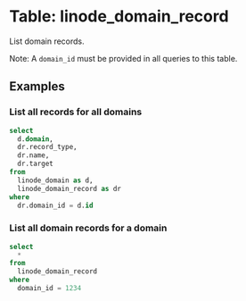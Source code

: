 # Table: linode_domain_record

List domain records.

Note: A `domain_id` must be provided in all queries to this table.

## Examples

### List all records for all domains

```sql
select
  d.domain,
  dr.record_type,
  dr.name,
  dr.target
from
  linode_domain as d,
  linode_domain_record as dr
where
  dr.domain_id = d.id
```

### List all domain records for a domain

```sql
select
  *
from
  linode_domain_record
where
  domain_id = 1234
```
